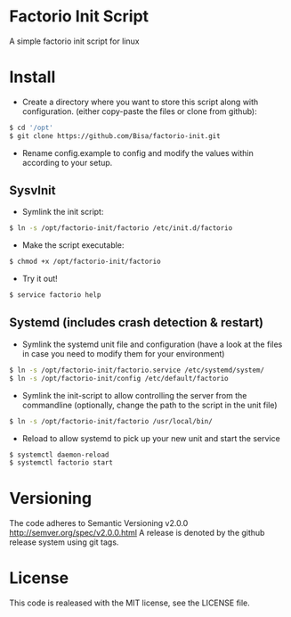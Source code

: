 # Factorio Init Script
A simple factorio init script for linux

# Install
- Create a directory where you want to store this script along with configuration. (either copy-paste the files or clone from github):

 ```bash
 $ cd '/opt'
 $ git clone https://github.com/Bisa/factorio-init.git
 ```
- Rename config.example to config and modify the values within according to your setup.

## SysvInit
- Symlink the init script:

 ```bash
 $ ln -s /opt/factorio-init/factorio /etc/init.d/factorio
 ```
- Make the script executable:

 ```bash
 $ chmod +x /opt/factorio-init/factorio
 ```
- Try it out!

 ```bash
 $ service factorio help
 ```

## Systemd (includes crash detection & restart)
- Symlink the systemd unit file and configuration (have a look at the files in case you need to modify them for your environment)
 
 ```bash
 $ ln -s /opt/factorio-init/factorio.service /etc/systemd/system/
 $ ln -s /opt/factorio-init/config /etc/default/factorio
 ```
- Symlink the init-script to allow controlling the server from the commandline (optionally, change the path to the script in the unit file)
 
 ```bash
 $ ln -s /opt/factorio-init/factorio /usr/local/bin/
 ```
- Reload to allow systemd to pick up your new unit and start the service
 
 ```bash
 $ systemctl daemon-reload
 $ systemctl factorio start
 ```
 # Versioning
 The code adheres to Semantic Versioning v2.0.0 http://semver.org/spec/v2.0.0.html
 A release is denoted by the github release system using git tags.

 # License
 This code is realeased with the MIT license, see the LICENSE file.
